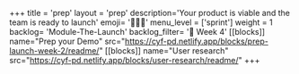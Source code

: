 +++
title = 'prep'
layout = 'prep'
description='Your product is viable and the team is ready to launch'
emoji= '🧑🏾‍💻'
menu_level = ['sprint']
weight = 1
backlog= 'Module-The-Launch'
backlog_filter= '📅 Week 4'
[[blocks]]
name="Prep your Demo"
src="https://cyf-pd.netlify.app/blocks/prep-launch-week-2/readme/"
[[blocks]]
name="User research"
src="https://cyf-pd.netlify.app/blocks/user-research/readme/"
+++
